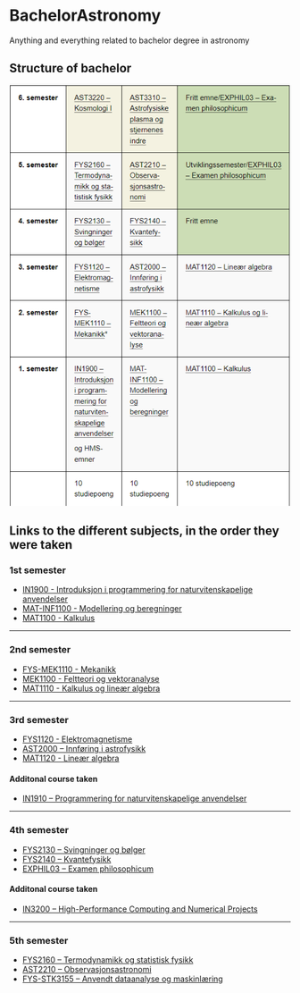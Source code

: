 # BachelorAstronomy
Anything and everything related to bachelor degree in astronomy

## Structure of bachelor
![found here](/Assets/Structure_of_bachelor.png)

## Links to the different subjects, in the order they were taken

### 1st semester
- [IN1900 - Introduksjon i programmering for naturvitenskapelige anvendelser](https://www.uio.no/studier/emner/matnat/ifi/IN1900/index.html)
- [MAT-INF1100 - Modellering og beregninger](https://www.uio.no/studier/emner/matnat/math/MAT-INF1100/index.html)
- [MAT1100 - Kalkulus](https://www.uio.no/studier/emner/matnat/math/MAT1100/index.html)
---
### 2nd semester
- [FYS-MEK1110 - Mekanikk](https://www.uio.no/studier/emner/matnat/fys/FYS-MEK1110/index.html)
- [MEK1100 - Feltteori og vektoranalyse
](https://www.uio.no/studier/emner/matnat/math/MEK1100/index.html)
- [MAT1110 - Kalkulus og lineær algebra
](https://www.uio.no/studier/emner/matnat/math/MAT1110/index.html)
---
### 3rd semester
 - [FYS1120 - Elektromagnetisme
](https://www.uio.no/studier/emner/matnat/fys/FYS1120/index.html)
 - [AST2000 – Innføring i astrofysikk
](https://www.uio.no/studier/emner/matnat/astro/AST2000/index.html)
 - [MAT1120 - Lineær algebra
](https://www.uio.no/studier/emner/matnat/math/MAT1120/index.html)
#### Additonal course taken
 - [IN1910 – Programmering for naturvitenskapelige anvendelser
](https://www.uio.no/studier/emner/matnat/ifi/IN1910/)
---

### 4th semester
- [FYS2130 – Svingninger og bølger
](https://www.uio.no/studier/emner/matnat/fys/FYS2130/index.html)
- [FYS2140 – Kvantefysikk
](https://www.uio.no/studier/emner/matnat/fys/FYS2140/index.html)
- [EXPHIL03 – Examen philosophicum
](https://www.uio.no/studier/emner/hf/ifikk/EXPHIL03/index.html)

#### Additonal course taken
 - [IN3200 – High-Performance Computing and Numerical Projects
](https://www.uio.no/studier/emner/matnat/ifi/IN3200/index.html)

---
### 5th semester
- [FYS2160 – Termodynamikk og statistisk fysikk
](https://www.uio.no/studier/emner/matnat/fys/FYS2160/index.html)
- [AST2210 – Observasjonsastronomi
](https://www.uio.no/studier/emner/matnat/astro/AST2210/index.html)
- [FYS-STK3155 – Anvendt dataanalyse og maskinlæring
](https://www.uio.no/studier/emner/matnat/fys/FYS-STK3155/index.html)
